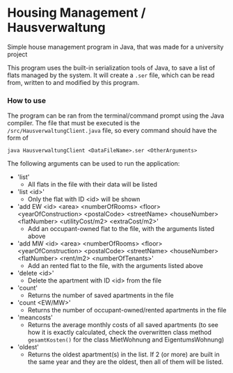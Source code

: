 # Housing Management / Hausverwaltung
Simple house management program in Java, that was made for a university project

This program uses the built-in serialization tools of Java, to save a list of flats managed by the system. It will create a ```.ser``` file, which can be read from,  written to and modified by this program.

### How to use

The program can be ran from the terminal/command prompt using the Java compiler. The file that must be executed is the ```/src/HausverwaltungClient.java``` file, so every command should have the form of

```
java HausverwaltungClient <DataFileName>.ser <OtherArguments>
```

The following arguments can be used to run the application:

+ 'list'
  + All flats in the file with their data will be listed
+ 'list \<id\>'
  + Only the flat with ID \<id\> will be shown
+ 'add EW \<id\> \<area\> \<numberOfRooms\> \<floor\> \<yearOfConstruction\> \<postalCode\> \<streetName\> \<houseNumber\> \<flatNumber\> \<utilityCost/m2\> \<extraCost/m2\>'
  + Add an occupant-owned flat to the file, with the arguments listed above
+ 'add MW \<id\> \<area\> \<numberOfRooms\> \<floor\> \<yearOfConstruction\> \<postalCode\> \<streetName\> \<houseNumber\> \<flatNumber\> \<rent/m2\> \<numberOfTenants\>'
  +  Add an rented flat to the file, with the arguments listed above
+ 'delete \<id\>'
  + Delete the apartment with ID \<id\> from the file
+ 'count'
  + Returns the number of saved apartments in the file
+ 'count \<EW/MW\>'
  + Returns the number of occupant-owned/rented apartments in the file
+ 'meancosts'
  + Returns the average monthly costs of all saved apartments (to see how it is exactly calculated, check the overwritten class method ```gesamtKosten()``` for the class MietWohnung and EigentumsWohnung)
+ 'oldest'
  + Returns the oldest apartment(s) in the list. If 2 (or more) are built in the same year and they are the oldest, then all of them will be listed.

